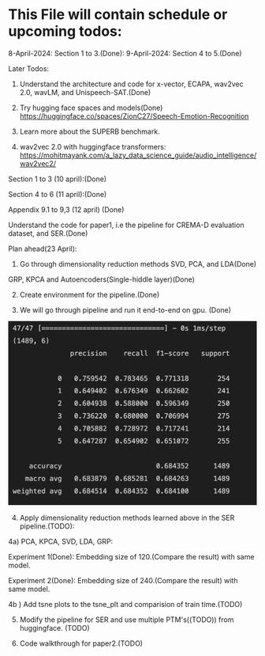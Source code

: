 # This File will contain schedule or upcoming todos:

8-April-2024: Section 1 to 3.(Done):
9-April-2024: Section 4 to 5.(Done)

Later Todos:
1) Understand the architecture and code for x-vector, ECAPA, wav2vec 2.0, wavLM, and Unispeech-SAT.(Done)

2) Try hugging face spaces and models(Done)
    https://huggingface.co/spaces/ZionC27/Speech-Emotion-Recognition

3) Learn more about the SUPERB benchmark.

4) wav2vec 2.0 with huggingface transformers:
https://mohitmayank.com/a_lazy_data_science_guide/audio_intelligence/wav2vec2/

Section 1 to 3 (10 april):(Done)

Section 4 to 6 (11 april):(Done)

Appendix 9.1 to 9,3 (12 april) (Done)

Understand the code for paper1, i.e the pipeline for CREMA-D evaluation dataset, and SER.(Done)

Plan ahead(23 April):

1) Go through dimensionality reduction methods SVD, PCA, and LDA(Done)

 GRP, KPCA and Autoencoders(Single-hiddle layer)(Done)

2) Create environment for the pipeline.(Done)

3) We will go through pipeline and run it end-to-end on gpu. (Done)

![OpenAI Logo](images/output_report.png "OpenAI Logo")

4) Apply dimensionality reduction methods learned above in the SER pipeline.(TODO):

4a) PCA, KPCA, SVD, LDA, GRP:

Experiment 1(Done): Embedding size of 120.(Compare the result) with same model.

Experiment 2(Done): Embedding size of 240.(Compare the result) with same model.

4b ) Add tsne plots to the tsne_plt and comparision of train time.(TODO)

5) Modify the pipeline for SER and use multiple PTM's((TODO)) from huggingface. (TODO)

6) Code walkthrough for paper2.(TODO)

